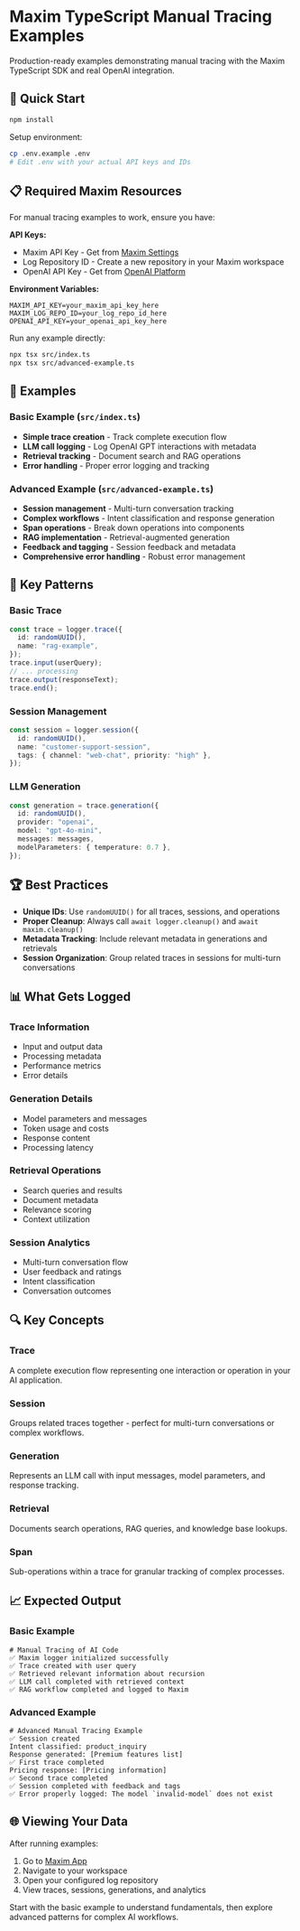 # Maxim TypeScript Manual Tracing Examples

Production-ready examples demonstrating manual tracing with the Maxim TypeScript SDK and real OpenAI integration.

## 🚀 Quick Start

```bash
npm install
```

Setup environment:

```bash
cp .env.example .env
# Edit .env with your actual API keys and IDs
```

## 📋 Required Maxim Resources

For manual tracing examples to work, ensure you have:

**API Keys:**

- Maxim API Key - Get from [Maxim Settings](https://app.getmaxim.ai/workspace?redirect=/settings/api-keys)
- Log Repository ID - Create a new repository in your Maxim workspace
- OpenAI API Key - Get from [OpenAI Platform](https://platform.openai.com/api-keys)

**Environment Variables:**

```env
MAXIM_API_KEY=your_maxim_api_key_here
MAXIM_LOG_REPO_ID=your_log_repo_id_here
OPENAI_API_KEY=your_openai_api_key_here
```

Run any example directly:

```bash
npx tsx src/index.ts
npx tsx src/advanced-example.ts
```

## 📁 Examples

### Basic Example (`src/index.ts`)

- **Simple trace creation** - Track complete execution flow
- **LLM call logging** - Log OpenAI GPT interactions with metadata
- **Retrieval tracking** - Document search and RAG operations
- **Error handling** - Proper error logging and tracking

### Advanced Example (`src/advanced-example.ts`)

- **Session management** - Multi-turn conversation tracking
- **Complex workflows** - Intent classification and response generation
- **Span operations** - Break down operations into components
- **RAG implementation** - Retrieval-augmented generation
- **Feedback and tagging** - Session feedback and metadata
- **Comprehensive error handling** - Robust error management

## 🎯 Key Patterns

### Basic Trace

```typescript
const trace = logger.trace({
  id: randomUUID(),
  name: "rag-example",
});
trace.input(userQuery);
// ... processing
trace.output(responseText);
trace.end();
```

### Session Management

```typescript
const session = logger.session({
  id: randomUUID(),
  name: "customer-support-session",
  tags: { channel: "web-chat", priority: "high" },
});
```

### LLM Generation

```typescript
const generation = trace.generation({
  id: randomUUID(),
  provider: "openai",
  model: "gpt-4o-mini",
  messages: messages,
  modelParameters: { temperature: 0.7 },
});
```

## 🏆 Best Practices

- **Unique IDs**: Use `randomUUID()` for all traces, sessions, and operations
- **Proper Cleanup**: Always call `await logger.cleanup()` and `await maxim.cleanup()`
- **Metadata Tracking**: Include relevant metadata in generations and retrievals
- **Session Organization**: Group related traces in sessions for multi-turn conversations

## 📊 What Gets Logged

### Trace Information

- Input and output data
- Processing metadata
- Performance metrics
- Error details

### Generation Details

- Model parameters and messages
- Token usage and costs
- Response content
- Processing latency

### Retrieval Operations

- Search queries and results
- Document metadata
- Relevance scoring
- Context utilization

### Session Analytics

- Multi-turn conversation flow
- User feedback and ratings
- Intent classification
- Conversation outcomes

## 🔍 Key Concepts

### Trace

A complete execution flow representing one interaction or operation in your AI application.

### Session

Groups related traces together - perfect for multi-turn conversations or complex workflows.

### Generation

Represents an LLM call with input messages, model parameters, and response tracking.

### Retrieval

Documents search operations, RAG queries, and knowledge base lookups.

### Span

Sub-operations within a trace for granular tracking of complex processes.

## 📈 Expected Output

### Basic Example

```
# Manual Tracing of AI Code
✅ Maxim logger initialized successfully
✅ Trace created with user query
✅ Retrieved relevant information about recursion
✅ LLM call completed with retrieved context
✅ RAG workflow completed and logged to Maxim
```

### Advanced Example

```
# Advanced Manual Tracing Example
✅ Session created
Intent classified: product_inquiry
Response generated: [Premium features list]
✅ First trace completed
Pricing response: [Pricing information]
✅ Second trace completed
✅ Session completed with feedback and tags
✅ Error properly logged: The model `invalid-model` does not exist
```

## 🌐 Viewing Your Data

After running examples:

1. Go to [Maxim App](https://app.getmaxim.ai)
2. Navigate to your workspace
3. Open your configured log repository
4. View traces, sessions, generations, and analytics

Start with the basic example to understand fundamentals, then explore advanced patterns for complex AI workflows.
